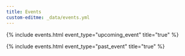 ```yaml
---
title: Events
custom-editme: _data/events.yml
---
```


{% include events.html event_type="upcoming_event" title="true" %}


{% include events.html event_type="past_event" title="true" %}


